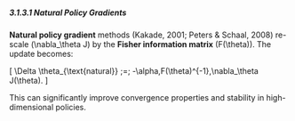 ##### 3.1.3.1 Natural Policy Gradients

**Natural policy gradient** methods (Kakade, 2001; Peters & Schaal, 2008) re-scale \(\nabla_\theta J\) by the **Fisher information matrix** \(F(\theta)\). The update becomes:

\[
\Delta \theta_{\text{natural}} \;=\; -\alpha\,F(\theta)^{-1}\,\nabla_\theta J(\theta).
\]

This can significantly improve convergence properties and stability in high-dimensional policies.
